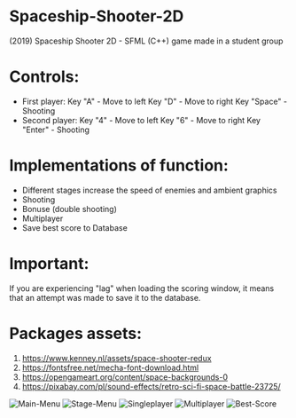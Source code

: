 # Spaceship-Shooter-2D
(2019) Spaceship Shooter 2D - SFML (C++) game made in a student group

# Controls:
* First player:
Key "A" - Move to left
Key "D" - Move to right
Key "Space" - Shooting
* Second player:
Key "4" - Move to left
Key "6" - Move to right
Key "Enter" - Shooting

# Implementations of function:
* Different stages increase the speed of enemies and ambient graphics
* Shooting
* Bonuse (double shooting)
* Multiplayer
* Save best score to Database

# Important:
If you are experiencing "lag" when loading the scoring window, it means that an attempt was made to save it to the database.

# Packages assets:
1. https://www.kenney.nl/assets/space-shooter-redux
2. https://fontsfree.net/mecha-font-download.html
3. https://opengameart.org/content/space-backgrounds-0
4. https://pixabay.com/pl/sound-effects/retro-sci-fi-space-battle-23725/

![Main-Menu](https://raw.githubusercontent.com/pawel54321/Spaceship-Shooter-2D/main/Screen_1.jpg)
![Stage-Menu](https://raw.githubusercontent.com/pawel54321/Spaceship-Shooter-2D/main/Screen_2.jpg)
![Singleplayer](https://raw.githubusercontent.com/pawel54321/Spaceship-Shooter-2D/main/Screen_3.jpg)
![Multiplayer](https://raw.githubusercontent.com/pawel54321/Spaceship-Shooter-2D/main/Screen_4.jpg)
![Best-Score](https://raw.githubusercontent.com/pawel54321/Spaceship-Shooter-2D/main/Screen_5.jpg)